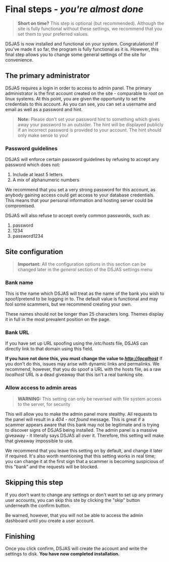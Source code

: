 # Final steps - *you're almost done*

> **Short on time?** This step is optional (but recommended). Although the site is fully functional without these settings, we recommend that you set them to your preferred values.

DSJAS is now installed and functional on your system. Congratulations! If you've made it so far, the program is fully functional as it is. However, this final step allows you to change some general settings of the site for convenience.

## The primary administrator

DSJAS requires a login in order to access to admin panel. The primary administrator is the first account created on the site - comparable to *root* on linux systems. At this point, you are given the opportunity to set the credentials to this account. As you can see, you can set a username and email as well as a password and hint.

> **Note:** Please don't set your password hint to something which gives away your password to an outsider. The hint will be displayed publicly if an incorrect password is provided to your account. The hint should only make sense to you!

### Password guidelines

DSJAS will enforce certain password guidelines by refusing to accept any password which does not:

1. Include at least 5 letters
1. A mix of alphanumeric numbers

We recommend that you set a very strong password for this account, as anybody gaining access could get access to your database credentials. This means that your personal information and hosting server could be compromised.

DSJAS will also refuse to accept overly common passwords, such as:

1. password
1. 1234
1. password1234

## Site configuration

> **Important:** All the configuration options in this section can be changed later in the *general* section of the DSJAS settings menu

### Bank name

This is the name which DSJAS will treat as the name of the bank you wish to spoof/pretend to be logging in to. The default value is functional and may fool some scammers, but we recommend creating your own.

These names should not be longer than 25 characters long. Themes display it in full in the most prevalent position on the page.

### Bank URL

If you have set up URL spoofing using the */etc/hosts* file, DSJAS can directly link to that domain using this field.

**If you have not done this, you must change the value to *<http://localhost>*** If you don't do this, issues may arise with dynamic links and permalinks. We recommend, however, that you do spoof a URL with the hosts file, as a raw *localhost* URL is a dead giveaway that this isn't a real banking site.

### Allow access to admin areas

> **WARNING:** This setting can only be reversed with file system access to the server, for security

This will allow you to make the admin panel more stealthy. All requests to the panel will result in a *404 - not found* message. This is great if a scammer appears aware that this bank may not be legitimate and is trying to discover signs of DSJAS being installed. The admin panel is a massive giveaway - it literally says DSJAS all over it. Therefore, this setting will make that giveaway impossible to use.

We recommend that you leave this setting on by default, and change it later if required. It's also worth mentioning that this setting works in real time; you can change it at the first sign that a scammer is becoming suspicious of this "bank" and the requests will be blocked.

## Skipping this step

If you don't want to change any settings or don't want to set up any primary user accounts, you can skip this ste by clicking the "skip" button underneath the confirm button.

Be warned, however, that you will not be able to access the admin dashboard until you create a user account.

## Finishing

Once you click confirm, DSJAS will create the account and write the settings to disk. **You have now completed installation.**
